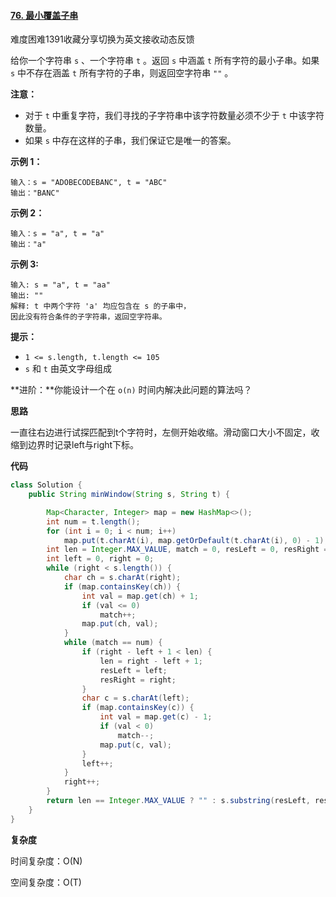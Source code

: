 #### [76. 最小覆盖子串](https://leetcode-cn.com/problems/minimum-window-substring/)

难度困难1391收藏分享切换为英文接收动态反馈

给你一个字符串 `s` 、一个字符串 `t` 。返回 `s` 中涵盖 `t` 所有字符的最小子串。如果 `s` 中不存在涵盖 `t` 所有字符的子串，则返回空字符串 `""` 。

 

**注意：**

- 对于 `t` 中重复字符，我们寻找的子字符串中该字符数量必须不少于 `t` 中该字符数量。
- 如果 `s` 中存在这样的子串，我们保证它是唯一的答案。

 

**示例 1：**

```
输入：s = "ADOBECODEBANC", t = "ABC"
输出："BANC"
```

**示例 2：**

```
输入：s = "a", t = "a"
输出："a"
```

**示例 3:**

```
输入: s = "a", t = "aa"
输出: ""
解释: t 中两个字符 'a' 均应包含在 s 的子串中，
因此没有符合条件的子字符串，返回空字符串。
```

 

**提示：**

- `1 <= s.length, t.length <= 105`
- `s` 和 `t` 由英文字母组成

 

**进阶：**你能设计一个在 `o(n)` 时间内解决此问题的算法吗？

**思路**

一直往右边进行试探匹配到t个字符时，左侧开始收缩。滑动窗口大小不固定，收缩到边界时记录left与right下标。

**代码**

```java
class Solution {
    public String minWindow(String s, String t) {

        Map<Character, Integer> map = new HashMap<>();
        int num = t.length();
        for (int i = 0; i < num; i++)
            map.put(t.charAt(i), map.getOrDefault(t.charAt(i), 0) - 1);
        int len = Integer.MAX_VALUE, match = 0, resLeft = 0, resRight = 0;
        int left = 0, right = 0;
        while (right < s.length()) {
            char ch = s.charAt(right);
            if (map.containsKey(ch)) {
                int val = map.get(ch) + 1;
                if (val <= 0)
                    match++;
                map.put(ch, val);
            }
            while (match == num) {
                if (right - left + 1 < len) {
                    len = right - left + 1;
                    resLeft = left;
                    resRight = right;
                }
                char c = s.charAt(left);
                if (map.containsKey(c)) {
                    int val = map.get(c) - 1;
                    if (val < 0)
                        match--;
                    map.put(c, val);
                }
                left++;
            }
            right++;
        }
        return len == Integer.MAX_VALUE ? "" : s.substring(resLeft, resRight + 1);
    }
}

```

**复杂度**

时间复杂度：O(N)

空间复杂度：O(T)